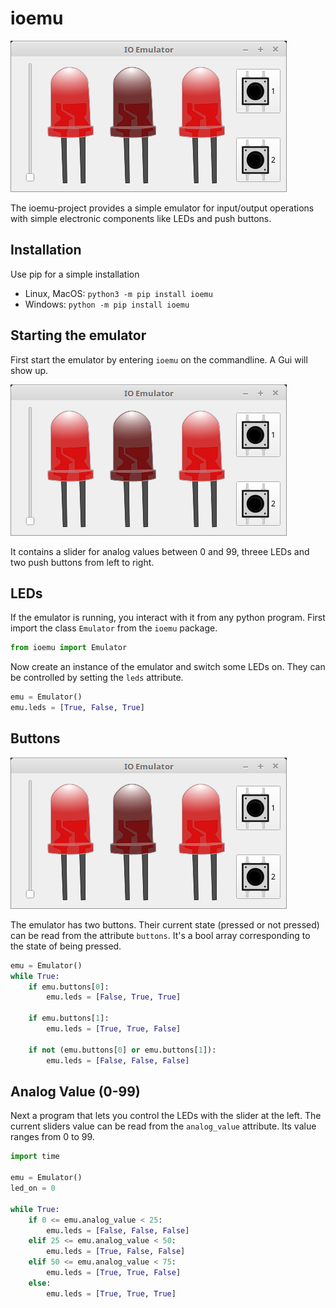 
# ioemu

![screenshot](ioemu-screenshot.png)

The ioemu-project provides a simple emulator for input/output operations with simple electronic components like LEDs and push buttons.

## Installation

Use pip for a simple installation

- Linux, MacOS: `python3 -m pip install ioemu`
- Windows: `python -m pip install ioemu`

## Starting the emulator

First start the emulator by entering `ioemu` on the commandline. A Gui will show up.

![screenshot](ioemu-screenshot.png)

It contains a slider for analog values between 0 and 99, threee LEDs and two push buttons from left to right.

## LEDs

If the emulator is running, you interact with it from any python program. First import the class `Emulator` from the `ioemu` package.


```python
from ioemu import Emulator
```

Now create an instance of the emulator and switch some LEDs on. They can be controlled by setting the `leds` attribute.


```python
emu = Emulator()
emu.leds = [True, False, True]
```

## Buttons

![screenshot](ioemu-screenshot.png)

The emulator has two buttons. Their current state (pressed or not pressed) can be read from the attribute `buttons`. It's a bool array corresponding to the state of being pressed.


```python
emu = Emulator()
while True:
    if emu.buttons[0]:
        emu.leds = [False, True, True]
        
    if emu.buttons[1]:
        emu.leds = [True, True, False]

    if not (emu.buttons[0] or emu.buttons[1]):
        emu.leds = [False, False, False]
```

## Analog Value (0-99)

Next a program that lets you control the LEDs with the slider at the left. The current sliders value can be read from the `analog_value` attribute. Its value ranges from 0 to 99.


```python
import time

emu = Emulator()
led_on = 0

while True:
    if 0 <= emu.analog_value < 25:
        emu.leds = [False, False, False]
    elif 25 <= emu.analog_value < 50:
        emu.leds = [True, False, False]
    elif 50 <= emu.analog_value < 75:
        emu.leds = [True, True, False]
    else:
        emu.leds = [True, True, True]
```
